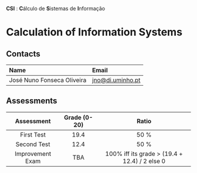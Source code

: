 **CSI** : **C**álculo de **S**istemas de **I**nformação
# Calculation of Information Systems

## Contacts

| Name | Email |
| :------ | :-----------|
| José Nuno Fonseca Oliveira | jno@di.uminho.pt |

## Assessments

| Assessment | Grade (0-20) | Ratio |
| :-:        | :-:          |  :-:  |
| First Test | 19.4         |  50 % |
| Second Test| 12.4         |  50 % |
| Improvement Exam | TBA    |  100% iff its grade > (19.4 + 12.4) / 2 else 0|


